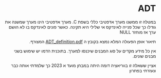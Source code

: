 <div dir="rtl" lang="he">

# ADT
במטלה זו ממשנו מערך אדפטיבי כללי בשפת C. 
מערך אדפטיבי הינו מערך שמשנה את גודלו כך שכל פנייה לאינדקס אי שלילי היא תקינה. כאשר פונים לאינדקס בו לא הושם ערך אז מוחזר NULL

תיאור אופן הפעולה המלא נמצא בקובץ ה
[ADT_definition.pdf](ADT_definition.pdf) 
המצורף.

אין כל מידע מקדים על סוג המבנים שיכנסו למערך. בתוכנית הדמו יש שימוש בשני מבנים שונים.

אציין ששאלה זו בווריאציה דומה היתה במבחן מועד א 2023 כך שלמדתי אותה כבר ונעזרתי בפתרון
</div>
